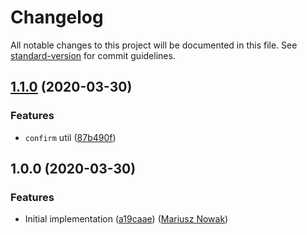 # Changelog

All notable changes to this project will be documented in this file. See [standard-version](https://github.com/conventional-changelog/standard-version) for commit guidelines.

## [1.1.0](https://github.com/serverless/inquirer/compare/v1.0.0...v1.1.0) (2020-03-30)

### Features

- `confirm` util ([87b490f](https://github.com/serverless/inquirer/commit/87b490f332ee16d6b3cc78f691b7e20715afc5df))

## 1.0.0 (2020-03-30)

### Features

- Initial implementation ([a19caae](https://github.com/serverless/inquirer/commit/a19caae5c3e14ab0ff8e090ad03f1e1278803748)) ([Mariusz Nowak](https://github.com/medikoo))
